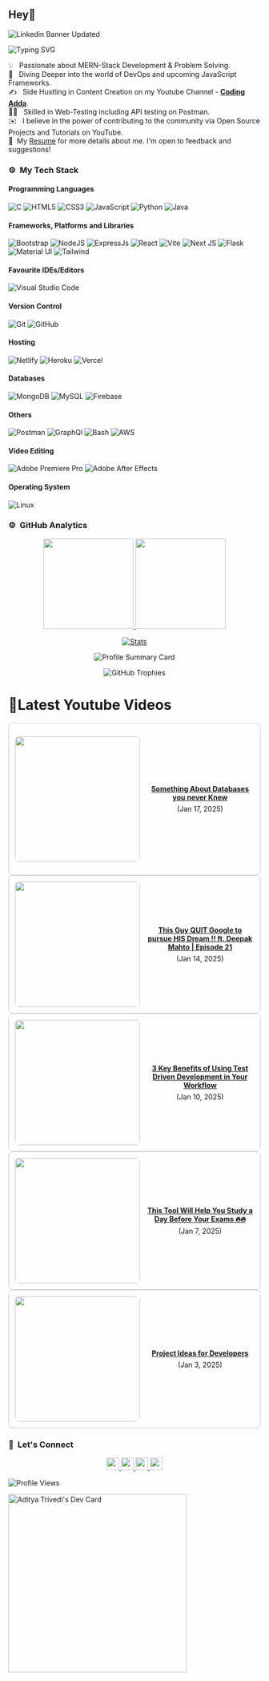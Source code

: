 ## Hey👋
![Linkedin Banner Updated](https://github.com/Yuvadi29/Yuvadi29/assets/80524895/64e39555-2b44-48be-a6b2-1a2a13c285be)


![Typing SVG](https://readme-typing-svg.herokuapp.com?font=comfortaa&color=ffffff&size=24&width=500&lines=🚀MERN-Stack+Developer;🎙️Podcaster;📷Content-Creator;🎤Speaker;👋Nice+to+meet+you...)

💡 &nbsp; Passionate about MERN-Stack Development & Problem Solving.\
🧠 &nbsp; Diving Deeper into the world of DevOps and upcoming JavaScript Frameworks.\
✍️ &nbsp; Side Hustling in Content Creation on my Youtube Channel - **[Coding Adda](https://www.youtube.com/@Coding_adda)**.\
🧑‍🏭 &nbsp; Skilled in Web-Testing including API testing on Postman.\
✉️ &nbsp; I believe in the power of contributing to the community via Open Source Projects and Tutorials on YouTube.\
📄 &nbsp;My [Resume](Aditya_Trivedi_CV.pdf) for more details about me. I'm open to feedback and suggestions!

### ⚙️ &nbsp;My Tech Stack
#### Programming Languages 

![C](https://skillicons.dev/icons?i=c)
![HTML5](https://skillicons.dev/icons?i=html)
![CSS3](https://skillicons.dev/icons?i=css)
![JavaScript](https://skillicons.dev/icons?i=js)
![Python](https://skillicons.dev/icons?i=python)
![Java](https://skillicons.dev/icons?i=java)

#### Frameworks, Platforms and Libraries

![Bootstrap](https://skillicons.dev/icons?i=bootstrap)
![NodeJS](https://skillicons.dev/icons?i=nodejs)
![ExpressJs](https://skillicons.dev/icons?i=express)
![React](https://skillicons.dev/icons?i=react)
![Vite](https://skillicons.dev/icons?i=vite)
![Next JS](https://skillicons.dev/icons?i=nextjs)
![Flask](https://skillicons.dev/icons?i=flask)
![Material UI](https://skillicons.dev/icons?i=materialui)
![Tailwind](https://skillicons.dev/icons?i=tailwind)


#### Favourite IDEs/Editors

![Visual Studio Code](https://skillicons.dev/icons?i=vscode)


#### Version Control

![Git](https://skillicons.dev/icons?i=git)
![GitHub](https://skillicons.dev/icons?i=github)

#### Hosting

![Netlify](https://skillicons.dev/icons?i=netlify)
![Heroku](https://skillicons.dev/icons?i=heroku)
![Vercel](https://skillicons.dev/icons?i=vercel)

#### Databases

![MongoDB](https://skillicons.dev/icons?i=mongodb)
![MySQL](https://skillicons.dev/icons?i=mysql)
![Firebase](https://skillicons.dev/icons?i=firebase)

#### Others

![Postman](https://skillicons.dev/icons?i=postman)
![GraphQl](https://skillicons.dev/icons?i=graphql)
![Bash](https://skillicons.dev/icons?i=bash)
![AWS](https://skillicons.dev/icons?i=aws)

#### Video Editing
![Adobe Premiere Pro](https://skillicons.dev/icons?i=pr)
![Adobe After Effects](https://skillicons.dev/icons?i=ae)

#### Operating System

![Linux](https://skillicons.dev/icons?i=linux)

<!--START_SECTION:waka-->
<!--END_SECTION:waka-->

### ⚙️ &nbsp;GitHub Analytics

<p align="center">
  <a href="https://github.com/Yuvadi29">
    <img height="180em" src="https://github-readme-stats-eight-theta.vercel.app/api?username=Yuvadi29&show_icons=true&theme=algolia&include_all_commits=true&count_private=true"/>
    <img height="180em" src="https://github-readme-stats-eight-theta.vercel.app/api/top-langs/?username=Yuvadi29&layout=compact&langs_count=8&theme=algolia"/>
  </a>
</p>

<p align="center">
    <!-- Stats Card -->
    <a href="https://github.com/Yuvadi29">
        <img src="https://github-stats-alpha.vercel.app/api/?username=Yuvadi29&cc=333333&tc=ffffff&ic=4B8BDA" alt="Stats" />
    </a>
</p>


<p align="center">
    <!-- Profile Summary Card -->
    <img src="https://github-profile-summary-cards.vercel.app/api/cards/profile-details?username=Yuvadi29&theme=algolia" alt="Profile Summary Card" />
</p>

<p align="center">
    <!-- Trophy Stats -->
    <img src="https://github-profile-trophy.vercel.app/?username=Yuvadi29&theme=tokyonight" alt="GitHub Trophies" />
</p>


# 📸Latest Youtube Videos
<!-- YOUTUBE-VIDEOS-LIST:START --><div style="border: 1px solid #ccc; border-radius: 8px; padding: 12px; display: flex; align-items: center;">
  <a href="https://www.youtube.com/watch?v=86RyyC5mMjk"><img width="250px" style="border-radius: 8px; margin-right: 12px;" src="https://i.ytimg.com/vi/86RyyC5mMjk/mqdefault.jpg"></a>
  <div style="flex-grow: 1; text-align: center;">
    <a href="https://www.youtube.com/watch?v=86RyyC5mMjk" style="display: block; font-weight: bold; margin-bottom: 6px;">Something About Databases you never Knew</a> (Jan 17, 2025)<br/>
    
  </div>
</div><div style="border: 1px solid #ccc; border-radius: 8px; padding: 12px; display: flex; align-items: center;">
  <a href="https://www.youtube.com/watch?v=DsjueNBpM5M"><img width="250px" style="border-radius: 8px; margin-right: 12px;" src="https://i.ytimg.com/vi/DsjueNBpM5M/mqdefault.jpg"></a>
  <div style="flex-grow: 1; text-align: center;">
    <a href="https://www.youtube.com/watch?v=DsjueNBpM5M" style="display: block; font-weight: bold; margin-bottom: 6px;">This Guy QUIT Google to pursue HIS Dream !! ft. Deepak Mahto |  Episode 21</a> (Jan 14, 2025)<br/>
    
  </div>
</div><div style="border: 1px solid #ccc; border-radius: 8px; padding: 12px; display: flex; align-items: center;">
  <a href="https://www.youtube.com/watch?v=sbrLvdZ4CIE"><img width="250px" style="border-radius: 8px; margin-right: 12px;" src="https://i.ytimg.com/vi/sbrLvdZ4CIE/mqdefault.jpg"></a>
  <div style="flex-grow: 1; text-align: center;">
    <a href="https://www.youtube.com/watch?v=sbrLvdZ4CIE" style="display: block; font-weight: bold; margin-bottom: 6px;">3 Key Benefits of Using Test Driven Development in Your Workflow</a> (Jan 10, 2025)<br/>
    
  </div>
</div><div style="border: 1px solid #ccc; border-radius: 8px; padding: 12px; display: flex; align-items: center;">
  <a href="https://www.youtube.com/watch?v=Wt_ltaR3fWU"><img width="250px" style="border-radius: 8px; margin-right: 12px;" src="https://i.ytimg.com/vi/Wt_ltaR3fWU/mqdefault.jpg"></a>
  <div style="flex-grow: 1; text-align: center;">
    <a href="https://www.youtube.com/watch?v=Wt_ltaR3fWU" style="display: block; font-weight: bold; margin-bottom: 6px;">This Tool Will Help You Study a Day Before Your Exams 🔥🔥</a> (Jan 7, 2025)<br/>
    
  </div>
</div><div style="border: 1px solid #ccc; border-radius: 8px; padding: 12px; display: flex; align-items: center;">
  <a href="https://www.youtube.com/watch?v=W68WhqtJRAs"><img width="250px" style="border-radius: 8px; margin-right: 12px;" src="https://i.ytimg.com/vi/W68WhqtJRAs/mqdefault.jpg"></a>
  <div style="flex-grow: 1; text-align: center;">
    <a href="https://www.youtube.com/watch?v=W68WhqtJRAs" style="display: block; font-weight: bold; margin-bottom: 6px;">Project Ideas for Developers</a> (Jan 3, 2025)<br/>
    
  </div>
</div><!-- YOUTUBE-VIDEOS-LIST:END -->

### 👋 &nbsp;Let's Connect
<p align="center">
  <a href="https://www.linkedin.com/in/adityat1702/">
        <img
            height="25"
            src="https://img.shields.io/badge/linkedin-%230077B5.svg?style=for-the-badge&logo=linkedin&logoColor=white"
        />
  </a>
  <a href="mailto:letstalkaditya@gmail.com">
        <img
            height="25"
            src="https://img.shields.io/badge/Gmail-D14836?style=for-the-badge&logo=gmail&logoColor=white"
        />
  <a href="https://youtube.com/@coding_adda">
    <img
        height="25"
        src="https://img.shields.io/badge/YouTube-red?/-@coding_adda?style=for-the-badge&logo=youtube&logoColor=white"
  </a>
    <a href="https://github.com/Yuvadi29">
        <img
            height="25"
            src="https://img.shields.io/badge/github-%23121011.svg?style=for-the-badge&logo=github&logoColor=white"
        />
    </a>
</p>

![Profile Views](https://komarev.com/ghpvc/?username=Yuvadi29&color=blue&style=flat&label=Profile+Views&base=1000)

<a href="https://app.daily.dev/devadi"><img src="https://api.daily.dev/devcards/v2/E1VtXQx33L0b4y5qw4f9k.png?type=default&r=4xe" width="356" alt="Aditya Trivedi's Dev Card"/></a>

